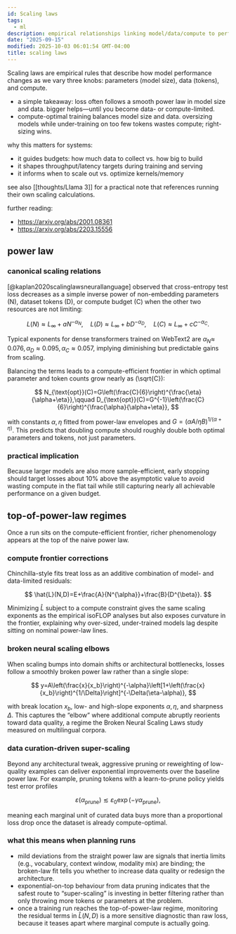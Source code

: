 ```yaml
---
id: Scaling laws
tags:
  - ml
description: empirical relationships linking model/data/compute to performance
date: "2025-09-15"
modified: 2025-10-03 06:01:54 GMT-04:00
title: scaling laws
---
```


Scaling laws are empirical rules that describe how model performance changes as we vary three knobs: parameters (model size), data (tokens), and compute.

- a simple takeaway: loss often follows a smooth power law in model size and data. bigger helps—until you become data- or compute-limited.
- compute-optimal training balances model size and data. oversizing models while under-training on too few tokens wastes compute; right-sizing wins.

why this matters for systems:

- it guides budgets: how much data to collect vs. how big to build
- it shapes throughput/latency targets during training and serving
- it informs when to scale out vs. optimize kernels/memory

see also [[thoughts/Llama 3]] for a practical note that references running their own scaling calculations.

further reading:

- https://arxiv.org/abs/2001.08361
- https://arxiv.org/abs/2203.15556

## power law

### canonical scaling relations

[@kaplan2020scalinglawsneurallanguage] observed that cross-entropy test loss decreases as a simple inverse power of non-embedding parameters \(N\), dataset tokens \(D\), or compute budget \(C\) when the other two resources are not limiting:

$$
L(N) \approx L_\infty + aN^{-\alpha_N},\quad L(D) \approx L_\infty + bD^{-\alpha_D},\quad L(C) \approx L_\infty + cC^{-\alpha_C}.
$$

Typical exponents for dense transformers trained on WebText2 are $\alpha_N\approx\;0.076, \alpha_D\approx 0.095, \alpha_C\approx0.057$, implying diminishing but predictable gains from scaling.

Balancing the terms leads to a compute-efficient frontier in which optimal parameter and token counts grow nearly as \(\sqrt{C}\):

$$
N_{\text{opt}}(C)=G\left(\frac{C}{6}\right)^{\frac{\eta}{\alpha+\eta}},\qquad D_{\text{opt}}(C)=G^{-1}\left(\frac{C}{6}\right)^{\frac{\alpha}{\alpha+\eta}},
$$

with constants $\alpha,\eta$ fitted from power-law envelopes and $G=(\alpha A/\eta B)^{1/(\alpha+\eta)}$. This predicts that doubling compute should roughly double both optimal parameters and tokens, not just parameters.

### practical implication

Because larger models are also more sample-efficient, early stopping should target losses about 10% above the asymptotic value to avoid wasting compute in the flat tail while still capturing nearly all achievable performance on a given budget.

## top-of-power-law regimes

Once a run sits on the compute-efficient frontier, richer phenomenology appears at the top of the naive power law.

### compute frontier corrections

Chinchilla-style fits treat loss as an additive combination of model- and data-limited residuals:

$$
\hat{L}(N,D)=E+\frac{A}{N^{\alpha}}+\frac{B}{D^{\beta}}.
$$

Minimizing $\hat{L}$ subject to a compute constraint gives the same scaling exponents as the empirical isoFLOP analyses but also exposes curvature in the frontier, explaining why over-sized, under-trained models lag despite sitting on nominal power-law lines.

### broken neural scaling elbows

When scaling bumps into domain shifts or architectural bottlenecks, losses follow a smoothly broken power law rather than a single slope:

$$
y=A\left(\frac{x}{x_b}\right)^{-\alpha}\left[1+\left(\frac{x}{x_b}\right)^{1/\Delta}\right]^{-\Delta(\eta-\alpha)},
$$

with break location $x_b$, low- and high-slope exponents $\alpha,\eta$, and sharpness $\Delta$. This captures the “elbow” where additional compute abruptly reorients toward data quality, a regime the Broken Neural Scaling Laws study measured on multilingual corpora.

### data curation-driven super-scaling

Beyond any architectural tweak, aggressive pruning or reweighting of low-quality examples can deliver exponential improvements over the baseline power law. For example, pruning tokens with a learn-to-prune policy yields test error profiles

$$
\varepsilon(\alpha_{\text{prune}}) \lesssim \varepsilon_0\exp(-\gamma \alpha_{\text{prune}}),
$$

meaning each marginal unit of curated data buys more than a proportional loss drop once the dataset is already compute-optimal.

### what this means when planning runs

- mild deviations from the straight power law are signals that inertia limits (e.g., vocabulary, context window, modality mix) are binding; the broken-law fit tells you whether to increase data quality or redesign the architecture.
- exponential-on-top behaviour from data pruning indicates that the safest route to “super-scaling” is investing in better filtering rather than only throwing more tokens or parameters at the problem.
- once a training run reaches the top-of-power-law regime, monitoring the residual terms in $\hat{L}(N,D)$ is a more sensitive diagnostic than raw loss, because it teases apart where marginal compute is actually going.
